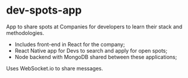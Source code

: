 # dev-spots-app
App to share spots at Companies for developers to learn their stack and methodologies.

* Includes front-end in React for the company;
* React Native app for Devs to search and apply for open spots;
* Node backend with MongoDB shared between these applications;

Uses WebSocket.io to share messages.



